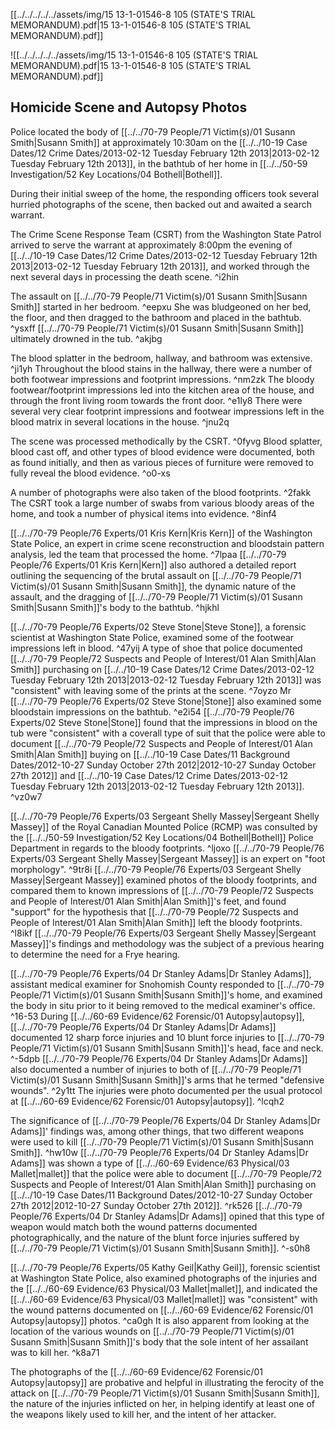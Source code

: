[[../../../../../assets/img/15 13-1-01546-8 105 (STATE'S TRIAL MEMORANDUM).pdf|15 13-1-01546-8 105 (STATE'S TRIAL MEMORANDUM).pdf]]

![[../../../../../assets/img/15 13-1-01546-8 105 (STATE'S TRIAL MEMORANDUM).pdf|15 13-1-01546-8 105 (STATE'S TRIAL MEMORANDUM).pdf]]

## Homicide Scene and Autopsy Photos

Police located the body of [[../../70-79 People/71 Victim(s)/01 Susann Smith|Susann Smith]] at approximately 10:30am on the [[../../10-19 Case Dates/12 Crime Dates/2013-02-12 Tuesday February 12th 2013|2013-02-12 Tuesday February 12th 2013]], in the bathtub of her home in [[../../50-59 Investigation/52 Key Locations/04 Bothell|Bothell]].

During their initial sweep of the home, the responding officers took several hurried photographs of the scene, then backed out and awaited a search warrant.

The Crime Scene Response Team (CSRT) from the Washington State Patrol arrived to serve the warrant at approximately 8:00pm the evening of [[../../10-19 Case Dates/12 Crime Dates/2013-02-12 Tuesday February 12th 2013|2013-02-12 Tuesday February 12th 2013]], and worked through the next several days in processing the death scene. ^i2hin

The assault on [[../../70-79 People/71 Victim(s)/01 Susann Smith|Susann Smith]] started in her bedroom. ^eepxu
She was bludgeoned on her bed, the floor, and then dragged to the bathroom and placed in the bathtub. ^ysxff
[[../../70-79 People/71 Victim(s)/01 Susann Smith|Susann Smith]] ultimately drowned in the tub. ^akjbg

The blood splatter in the bedroom, hallway, and bathroom was extensive. ^ji1yh
Throughout the blood stains in the hallway, there were a number of both footwear impressions and footprint impressions. ^nm2zk
The bloody footwear/footprint impressions led into the kitchen area of the house, and through the front living room towards the front door. ^e1ly8
There were several very clear footprint impressions and footwear impressions left in the blood matrix in several locations in the house. ^jnu2q

The scene was processed methodically by the CSRT. ^0fyvg
Blood splatter, blood cast off, and other types of blood evidence were documented, both as found initially, and then as various pieces of furniture were removed to fully reveal the blood evidence. ^o0-xs

A number of photographs were also taken of the blood footprints. ^2fakk
The CSRT took a large number of swabs from various bloody areas of the home, and took a number of physical items into evidence. ^8inf4

[[../../70-79 People/76 Experts/01 Kris Kern|Kris Kern]] of the Washington State Police, an expert in crime scene reconstruction and bloodstain pattern analysis, led the team that processed the home. ^7lpaa
[[../../70-79 People/76 Experts/01 Kris Kern|Kern]] also authored a detailed report outlining the sequencing of the brutal assault on [[../../70-79 People/71 Victim(s)/01 Susann Smith|Susann Smith]], the dynamic nature of the assault, and the dragging of [[../../70-79 People/71 Victim(s)/01 Susann Smith|Susann Smith]]'s body to the bathtub. ^hjkhl

[[../../70-79 People/76 Experts/02 Steve Stone|Steve Stone]], a forensic scientist at Washington State Police, examined some of the footwear impressions left in blood. ^47yij
A type of shoe that police documented [[../../70-79 People/72 Suspects and People of Interest/01 Alan Smith|Alan Smith]] purchasing on [[../../10-19 Case Dates/12 Crime Dates/2013-02-12 Tuesday February 12th 2013|2013-02-12 Tuesday February 12th 2013]] was "consistent" with leaving some of the prints at the scene. ^7oyzo
Mr [[../../70-79 People/76 Experts/02 Steve Stone|Stone]] also examined some bloodstain impressions on the bathtub. ^e2i54
[[../../70-79 People/76 Experts/02 Steve Stone|Stone]] found that the impressions in blood on the tub were "consistent" with a coverall type of suit that the police were able to document [[../../70-79 People/72 Suspects and People of Interest/01 Alan Smith|Alan Smith]] buying on [[../../10-19 Case Dates/11 Background Dates/2012-10-27 Sunday October 27th 2012|2012-10-27 Sunday October 27th 2012]] and [[../../10-19 Case Dates/12 Crime Dates/2013-02-12 Tuesday February 12th 2013|2013-02-12 Tuesday February 12th 2013]]. ^vz0w7

[[../../70-79 People/76 Experts/03 Sergeant Shelly Massey|Sergeant Shelly Massey]] of the Royal Canadian Mounted Police (RCMP) was consulted by the [[../../50-59 Investigation/52 Key Locations/04 Bothell|Bothell]] Police Department in regards to the bloody footprints. ^ljoxo
[[../../70-79 People/76 Experts/03 Sergeant Shelly Massey|Sergeant Massey]] is an expert on "foot morphology". ^9tr8i
[[../../70-79 People/76 Experts/03 Sergeant Shelly Massey|Sergeant Massey]] examined photos of the bloody footprints, and compared them to known impressions of [[../../70-79 People/72 Suspects and People of Interest/01 Alan Smith|Alan Smith]]'s feet, and found "support" for the hypothesis that [[../../70-79 People/72 Suspects and People of Interest/01 Alan Smith|Alan Smith]] left the bloody footprints. ^l8ikf
[[../../70-79 People/76 Experts/03 Sergeant Shelly Massey|Sergeant Massey]]'s findings and methodology was the subject of a previous hearing to determine the need for a Frye hearing.

[[../../70-79 People/76 Experts/04 Dr Stanley Adams|Dr Stanley Adams]], assistant medical examiner for Snohomish County responded to [[../../70-79 People/71 Victim(s)/01 Susann Smith|Susann Smith]]'s home, and examined the body in situ prior to it being removed to the medical examiner's office. ^16-53
During [[../../60-69 Evidence/62 Forensic/01 Autopsy|autopsy]], [[../../70-79 People/76 Experts/04 Dr Stanley Adams|Dr Adams]] documented 12 sharp force injuries and 10 blunt force injuries to [[../../70-79 People/71 Victim(s)/01 Susann Smith|Susann Smith]]'s head, face and neck. ^-5dpb
[[../../70-79 People/76 Experts/04 Dr Stanley Adams|Dr Adams]] also documented a number of injuries to both of [[../../70-79 People/71 Victim(s)/01 Susann Smith|Susann Smith]]'s arms that he termed "defensive wounds". ^2y1tt
The injuries were photo documented per the usual protocol at [[../../60-69 Evidence/62 Forensic/01 Autopsy|autopsy]]. ^lcqh2

The significance of [[../../70-79 People/76 Experts/04 Dr Stanley Adams|Dr Adams]]' findings was, among other things, that two different weapons were used to kill [[../../70-79 People/71 Victim(s)/01 Susann Smith|Susann Smith]]. ^hw10w
[[../../70-79 People/76 Experts/04 Dr Stanley Adams|Dr Adams]] was shown a type of [[../../60-69 Evidence/63 Physical/03 Mallet|mallet]] that the police were able to document [[../../70-79 People/72 Suspects and People of Interest/01 Alan Smith|Alan Smith]] purchasing on [[../../10-19 Case Dates/11 Background Dates/2012-10-27 Sunday October 27th 2012|2012-10-27 Sunday October 27th 2012]]. ^rk526
[[../../70-79 People/76 Experts/04 Dr Stanley Adams|Dr Adams]] opined that this type of weapon would match both the wound patterns documented photographically, and the nature of the blunt force injuries suffered by [[../../70-79 People/71 Victim(s)/01 Susann Smith|Susann Smith]]. ^-s0h8

[[../../70-79 People/76 Experts/05 Kathy Geil|Kathy Geil]], forensic scientist at Washington State Police, also examined photographs of the injuries and the [[../../60-69 Evidence/63 Physical/03 Mallet|mallet]], and indicated the [[../../60-69 Evidence/63 Physical/03 Mallet|mallet]] was "consistent" with the wound patterns documented on [[../../60-69 Evidence/62 Forensic/01 Autopsy|autopsy]] photos. ^ca0gh
It is also apparent from looking at the location of the various wounds on [[../../70-79 People/71 Victim(s)/01 Susann Smith|Susann Smith]]'s body that the sole intent of her assailant was to kill her. ^k8a71

The photographs of the [[../../60-69 Evidence/62 Forensic/01 Autopsy|autopsy]] are probative and helpful in illustrating the ferocity of the attack on [[../../70-79 People/71 Victim(s)/01 Susann Smith|Susann Smith]], the nature of the injuries inflicted on her, in helping identify at least one of the weapons likely used to kill her, and the intent of her attacker.